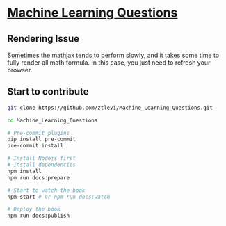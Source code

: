 # [Machine Learning Questions](https://git.io/fj0yP)

## Rendering Issue

Sometimes the mathjax tends to perform slowly, and it takes some time to fully render all math formula. In this case, you just need to refresh your browser.

## Start to contribute

```sh
git clone https://github.com/ztlevi/Machine_Learning_Questions.git

cd Machine_Learning_Questions

# Pre-commit plugins
pip install pre-commit
pre-commit install

# Install Nodejs first
# Install dependencies
npm install
npm run docs:prepare

# Start to watch the book
npm start # or npm run docs:watch

# Deploy the book
npm run docs:publish
```
